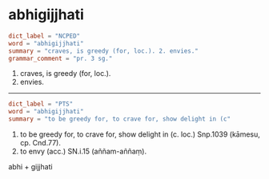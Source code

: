 # abhigijjhati

``` toml
dict_label = "NCPED"
word = "abhigijjhati"
summary = "craves, is greedy (for, loc.). 2. envies."
grammar_comment = "pr. 3 sg."
```

1. craves, is greedy (for, loc.).
2. envies.

--------------------

``` toml
dict_label = "PTS"
word = "abhigijjhati"
summary = "to be greedy for, to crave for, show delight in (c"
```

1. to be greedy for, to crave for, show delight in (c. loc.) Snp.1039 (kāmesu, cp. Cnd.77).
2. to envy (acc.) SN.i.15 (aññam\-aññaṃ).

abhi \+ gijjhati

